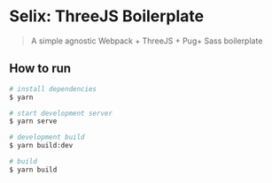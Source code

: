 # Selix: ThreeJS Boilerplate

> A simple agnostic Webpack + ThreeJS + Pug+ Sass boilerplate

## How to run

```sh
# install dependencies
$ yarn

# start development server
$ yarn serve

# development build
$ yarn build:dev

# build
$ yarn build
```
